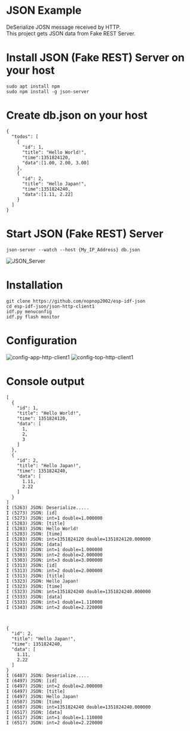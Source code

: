 # JSON Example

DeSerialize JOSN message received by HTTP.   
This project gets JSON data from Fake REST Server.   


# Install JSON (Fake REST) Server on your host
```
sudo apt install npm
sudo npm install -g json-server
```

# Create db.json on your host
```
{
  "todos": [
    {
      "id": 1,
      "title": "Hello World!",
      "time":1351824120,
      "data":[1.00, 2.00, 3.00]
    },
    {
      "id": 2,
      "title": "Hello Japan!",
      "time":1351824240,
      "data":[1.11, 2.22]
    }
  ]
}
```

# Start JSON (Fake REST) Server
```
json-server --watch --host {My_IP_Address} db.json
```

![JSON_Server](https://user-images.githubusercontent.com/6020549/71557207-3320e700-2a86-11ea-9761-823007c4b370.jpg)


# Installation
```
git clone https://github.com/nopnop2002/esp-idf-json
cd esp-idf-json/json-http-client1
idf.py menuconfig
idf.py flash monitor
```

# Configuration
![config-app-http-client1](https://user-images.githubusercontent.com/6020549/167751997-071eec15-36c6-4159-bcd1-850a605277fb.jpg)
![config-top-http-client1](https://user-images.githubusercontent.com/6020549/167752001-36383f6a-17cd-44e1-9550-49883fc1d408.jpg)

# Console output
```
[
  {
    "id": 1,
    "title": "Hello World!",
    "time": 1351824120,
    "data": [
      1,
      2,
      3
    ]
  },
  {
    "id": 2,
    "title": "Hello Japan!",
    "time": 1351824240,
    "data": [
      1.11,
      2.22
    ]
  }
]
I (5263) JSON: Deserialize.....
I (5273) JSON: [id]
I (5273) JSON: int=1 double=1.000000
I (5283) JSON: [title]
I (5283) JSON: Hello World!
I (5283) JSON: [time]
I (5283) JSON: int=1351824120 double=1351824120.000000
I (5293) JSON: [data]
I (5293) JSON: int=1 double=1.000000
I (5303) JSON: int=2 double=2.000000
I (5303) JSON: int=3 double=3.000000
I (5313) JSON: [id]
I (5313) JSON: int=2 double=2.000000
I (5313) JSON: [title]
I (5323) JSON: Hello Japan!
I (5323) JSON: [time]
I (5323) JSON: int=1351824240 double=1351824240.000000
I (5333) JSON: [data]
I (5333) JSON: int=1 double=1.110000
I (5343) JSON: int=2 double=2.220000



{
  "id": 2,
  "title": "Hello Japan!",
  "time": 1351824240,
  "data": [
    1.11,
    2.22
  ]
}
I (6487) JSON: Deserialize.....
I (6497) JSON: [id]
I (6497) JSON: int=2 double=2.000000
I (6497) JSON: [title]
I (6497) JSON: Hello Japan!
I (6507) JSON: [time]
I (6507) JSON: int=1351824240 double=1351824240.000000
I (6517) JSON: [data]
I (6517) JSON: int=1 double=1.110000
I (6517) JSON: int=2 double=2.220000

```
